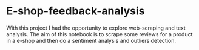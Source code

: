 # E-shop-feedback-analysis
With this project I had the opportunity to explore web-scraping and text analysis. The aim of this notebook is to scrape some reviews for a product in a e-shop and then do a sentiment analysis and outliers detection.
